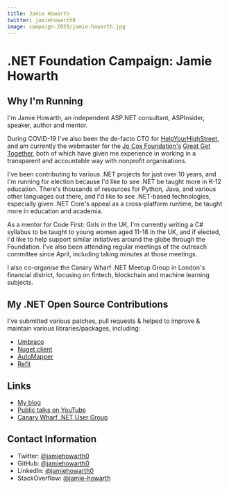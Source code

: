 ```yaml
---
title: Jamie Howarth
twitter: jamiehowarth0
image: campaign-2020/jamie-howarth.jpg
---
```


# .NET Foundation Campaign: Jamie Howarth

## Why I'm Running
I'm Jamie Howarth, an independent ASP.NET consultant, ASPInsider, speaker, author and mentor.

During COVID-19 I've also been the de-facto CTO for [HelpYourHighStreet](https://helpyourhighstreet.org), and am currently the webmaster for the [Jo Cox Foundation's](https://jocoxfoundation.org) [Great Get Together](https://greatgettogether.org), both of which have given me experience in working in a transparent and accountable way with nonprofit organisations.

I've been contributing to various .NET projects for just over 10 years, and I'm running for election because I'd like to see .NET be taught more in K-12 education. There's thousands of resources for Python, Java, and various other languages out there, and I'd like to see .NET-based technologies, especially given .NET Core's appeal as a cross-platform runtime, be taught more in education and academia.

As a mentor for Code First: Girls in the UK, I'm currently writing a C# syllabus to be taught to young women aged 11-18 in the UK, and if elected, I'd like to help support similar initiatives around the globe through the Foundation. I've also been attending regular meetings of the outreach committee since April, including taking minutes at those meetings.

I also co-organise the Canary Wharf .NET Meetup Group in London's financial district, focusing on fintech, blockchain and machine learning subjects.

## My .NET Open Source Contributions
I've submitted various patches, pull requests & helped to improve & maintain various libraries/packages, including:
* [Umbraco](https://github.com/umbraco/Umbraco-CMS)
* [Nuget client](https://github.com/NuGet/NuGet.Client)
* [AutoMapper](https://github.com/AutoMapper/AutoMapper)
* [Refit](https://github.com/reactiveui/refit/)

## Links
* [My blog](https://jamiehowarth.me)
* [Public talks on YouTube](https://www.youtube.com/playlist?list=PLMIaPK41s0Kw2d6EtJw0zzRKBdaJ9e7Zr)
* [Canary Wharf .NET User Group](https://www.meetup.com/Canary-Wharf-NET-User-Group/)

## Contact Information
* Twitter: [@jamiehowarth0](https://twitter.com/jamiehowarth0)
* GitHub: [@jamiehowarth0](https://github.com/jamiehowarth0)
* LinkedIn: [@jamiehowarth0](https://linkedin.com/in/jamiehowarth0)
* StackOverflow: [@jamie-howarth](https://stackoverflow.com/users/418297/jamie-howarth)

